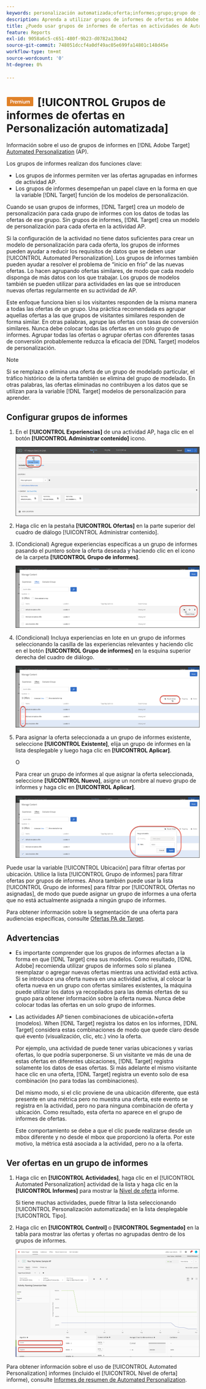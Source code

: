 ```yaml
---
keywords: personalización automatizada;oferta;informes;grupo;grupo de informes;ap
description: Aprenda a utilizar grupos de informes de ofertas en Adobe [!DNL Target] [!UICONTROL Automated Personalization] actividades.
title: ¿Puedo usar grupos de informes de ofertas en actividades de Automated Personalization?
feature: Reports
exl-id: 9058a6c5-c651-480f-9b23-d0782a13b042
source-git-commit: 748051dccf4a0df49ac05e699fa14801c148d45e
workflow-type: tm+mt
source-wordcount: '0'
ht-degree: 0%

---
```


# ![PREMIUM](/help/main/assets/premium.png)[!UICONTROL  Grupos de informes de ofertas en Personalización automatizada]

Información sobre el uso de grupos de informes en [!DNL Adobe Target] [Automated Personalization](/help/main/c-activities/t-automated-personalization/automated-personalization.md) (AP).

Los grupos de informes realizan dos funciones clave:

* Los grupos de informes permiten ver las ofertas agrupadas en informes de actividad AP.
* Los grupos de informes desempeñan un papel clave en la forma en que la variable [!DNL Target] función de los modelos de personalización.

Cuando se usan grupos de informes, [!DNL Target] crea un modelo de personalización para cada grupo de informes con los datos de todas las ofertas de ese grupo. Sin grupos de informes, [!DNL Target] crea un modelo de personalización para cada oferta en la actividad AP.

Si la configuración de la actividad no tiene datos suficientes para crear un modelo de personalización para cada oferta, los grupos de informes pueden ayudar a reducir los requisitos de datos que se deben usar [!UICONTROL Automated Personalization]. Los grupos de informes también pueden ayudar a resolver el problema de “inicio en frío” de las nuevas ofertas. Lo hacen agrupando ofertas similares, de modo que cada modelo disponga de más datos con los que trabajar. Los grupos de modelos también se pueden utilizar para actividades en las que se introducen nuevas ofertas regularmente en su actividad de AP.

Este enfoque funciona bien si los visitantes responden de la misma manera a todas las ofertas de un grupo. Una práctica recomendada es agrupar aquellas ofertas a las que grupos de visitantes similares responden de forma similar. En otras palabras, agrupe las ofertas con tasas de conversión similares. Nunca debe colocar todas las ofertas en un solo grupo de informes. Agrupar todas las ofertas o agrupar ofertas con diferentes tasas de conversión probablemente reduzca la eficacia del [!DNL Target] modelos de personalización.

>[!NOTE]
>
>Si se remplaza o elimina una oferta de un grupo de modelado particular, el tráfico histórico de la oferta también se elimina del grupo de modelado. En otras palabras, las ofertas eliminadas no contribuyen a los datos que se utilizan para la variable [!DNL Target] modelos de personalización para aprender.

## Configurar grupos de informes

1. En el **[!UICONTROL Experiencias]** de una actividad AP, haga clic en el botón **[!UICONTROL Administrar contenido]** icono.

   ![Icono Administrar contenido](/help/main/c-reports/assets/ap_manage_content.png)

1. Haga clic en la pestaña **[!UICONTROL Ofertas]** en la parte superior del cuadro de diálogo [!UICONTROL Administrar contenido].
1. (Condicional) Agregue experiencias específicas a un grupo de informes pasando el puntero sobre la oferta deseada y haciendo clic en el icono de la carpeta **[!UICONTROL Grupo de informes]**.

   ![Icono del grupo de informes](/help/main/c-reports/assets/ap_manage_content_2.png)

1. (Condicional) Incluya experiencias en lote en un grupo de informes seleccionando la casilla de las experiencias relevantes y haciendo clic en el botón **[!UICONTROL Grupo de informes]** en la esquina superior derecha del cuadro de diálogo.

   ![Icono del grupo de informes](/help/main/c-reports/assets/ap_manage_content_3.png)

1. Para asignar la oferta seleccionada a un grupo de informes existente, seleccione **[!UICONTROL Existente]**, elija un grupo de informes en la lista desplegable y luego haga clic en **[!UICONTROL Aplicar]**.

   O

   Para crear un grupo de informes al que asignar la oferta seleccionada, seleccione **[!UICONTROL Nuevo]**, asigne un nombre al nuevo grupo de informes y haga clic en **[!UICONTROL Aplicar]**.

   ![Nuevo icono para crear un nuevo grupo de informes](/help/main/c-reports/assets/ap_reporting_groups.png)

Puede usar la variable [!UICONTROL Ubicación] para filtrar ofertas por ubicación. Utilice la lista [!UICONTROL Grupo de informes] para filtrar ofertas por grupos de informes. Ahora también puede usar la lista [!UICONTROL Grupo de informes] para filtrar por [!UICONTROL Ofertas no asignadas], de modo que puede asignar un grupo de informes a una oferta que no está actualmente asignada a ningún grupo de informes.

Para obtener información sobre la segmentación de una oferta para audiencias específicas, consulte [Ofertas PA de Target](/help/main/c-activities/t-automated-personalization/ap-target-offers.md#task_F207ED7A41B84FD39BB6FCBFABF4B23E).

## Advertencias 

* Es importante comprender que los grupos de informes afectan a la forma en que [!DNL Target] crea sus modelos. Como resultado, [!DNL Adobe] recomienda utilizar grupos de informes solo si planea reemplazar o agregar nuevas ofertas mientras una actividad está activa. Si se introduce una oferta nueva en una actividad activa, al colocar la oferta nueva en un grupo con ofertas similares existentes, la máquina puede utilizar los datos ya recopilados para las demás ofertas de su grupo para obtener información sobre la oferta nueva. Nunca debe colocar todas las ofertas en un solo grupo de informes.

* Las actividades AP tienen combinaciones de ubicación+oferta (modelos). When [!DNL Target] registra los datos en los informes, [!DNL Target] considera estas combinaciones de modo que quede claro desde qué evento (visualización, clic, etc.) vino la oferta.

   Por ejemplo, una actividad de puede tener varias ubicaciones y varias ofertas, lo que podría superponerse. Si un visitante ve más de una de estas ofertas en diferentes ubicaciones, [!DNL Target] registra solamente los datos de esas ofertas. Si más adelante el mismo visitante hace clic en una oferta, [!DNL Target] registra un evento solo de esa combinación (no para todas las combinaciones).

   Del mismo modo, si el clic proviene de una ubicación diferente, que está presente en una métrica pero no muestra una oferta, este evento se registra en la actividad, pero no para ninguna combinación de oferta y ubicación. Como resultado, esta oferta no aparece en el grupo de informes de ofertas.

   Este comportamiento se debe a que el clic puede realizarse desde un mbox diferente y no desde el mbox que proporcionó la oferta. Por este motivo, la métrica está asociada a la actividad, pero no a la oferta.

## Ver ofertas en un grupo de informes

1. Haga clic en **[!UICONTROL Actividades]**, haga clic en el [!UICONTROL Automated Personalization] actividad de la lista y haga clic en la **[!UICONTROL Informes]** para mostrar la [Nivel de oferta](/help/main/c-reports/personalization-reports/reports-ap.md) informe.

   Si tiene muchas actividades, puede filtrar la lista seleccionando [!UICONTROL Personalización automatizada] en la lista desplegable [!UICONTROL Tipo].

1. Haga clic en **[!UICONTROL Control]** o **[!UICONTROL Segmentado]** en la tabla para mostrar las ofertas y ofertas no agrupadas dentro de los grupos de informes.

   ![Grupos de ofertas: Control y segmentación](/help/main/c-reports/c-report-settings/assets/offer-groups.png)

Para obtener información sobre el uso de [!UICONTROL Automated Personalization] informes (incluido el [!UICONTROL Nivel de oferta] informe), consulte [Informes de resumen de Automated Personalization](/help/main/c-reports/personalization-reports/reports-ap.md).


